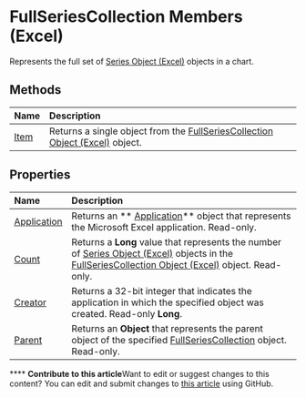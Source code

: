 
# FullSeriesCollection Members (Excel)
Represents the full set of  [Series Object (Excel)](c7d34b32-8172-f7a0-0a17-f01d44246b64.md) objects in a chart.

## Methods



|**Name**|**Description**|
|:-----|:-----|
| [Item](a9d511cd-5b76-e560-527f-e0af6ab68c3b.md)|Returns a single object from the  [FullSeriesCollection Object (Excel)](5d7b7e7c-0a74-307b-84f9-56143ceba464.md) object.|

## Properties



|**Name**|**Description**|
|:-----|:-----|
| [Application](52dfb5aa-c6fb-201c-c1ed-880aff1efb45.md)|Returns an  ** [Application](19b73597-5cf9-4f56-8227-b5211f657f6f.md)** object that represents the Microsoft Excel application. Read-only.|
| [Count](f871c6fd-6acb-015d-4745-d5b46af7085d.md)|Returns a  **Long** value that represents the number of [Series Object (Excel)](c7d34b32-8172-f7a0-0a17-f01d44246b64.md) objects in the [FullSeriesCollection Object (Excel)](5d7b7e7c-0a74-307b-84f9-56143ceba464.md) object. Read-only.|
| [Creator](2a4a9549-0288-3b80-5bcb-f6c15416fb87.md)|Returns a 32-bit integer that indicates the application in which the specified object was created. Read-only  **Long**.|
| [Parent](03e62790-2f46-c4fa-7f2b-3438781e4aa5.md)|Returns an  **Object** that represents the parent object of the specified [FullSeriesCollection](5d7b7e7c-0a74-307b-84f9-56143ceba464.md) object. Read-only.|

****   **Contribute to this article**Want to edit or suggest changes to this content? You can edit and submit changes to  [this article](https://github.com/jhershey00/VBA_Excel_Test/OpenXMLCon/articles/18060b3a-f25c-fa99-d3f3-dd59f7928465.md) using GitHub.

